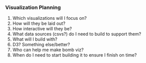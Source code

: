 ### Visualization Planning
1. Which visualizations will I focus on?
  1. How will they be laid out?
  2. How interactive will they be?
  3. What data sources (csvs?) do I need to build to support them?
2. What will I build with?
  1. D3? Something else/better?
3. Who can help me make bomb viz?
4. When do I need to start building it to ensure I finish on time?
